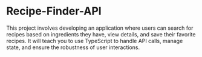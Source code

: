 # Recipe-Finder-API
This project involves developing an application where users can search for recipes based on ingredients they have, view details, and save their favorite recipes. It will teach you to use TypeScript to handle API calls, manage state, and ensure the robustness of user interactions.
